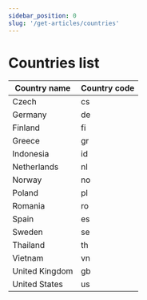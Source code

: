 ```yaml
---
sidebar_position: 0
slug: '/get-articles/countries'
---
```


# Countries list

| Country name   | Country code |
|----------------|--------------|
| Czech          | cs           |
| Germany        | de           |
| Finland        | fi           |
| Greece         | gr           |
| Indonesia      | id           |
| Netherlands    | nl           |
| Norway         | no           |
| Poland         | pl           |
| Romania        | ro           |
| Spain          | es           |
| Sweden         | se           |
| Thailand       | th           |
| Vietnam        | vn           |
| United Kingdom | gb           |
| United States  | us           |
